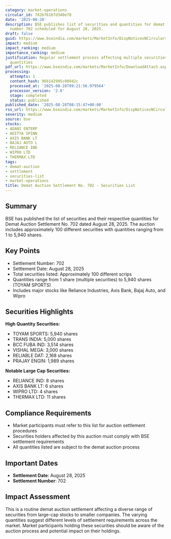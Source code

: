 ```yaml
---
category: market-operations
circular_id: 782b76167d340e78
date: '2025-08-28'
description: BSE publishes list of securities and quantities for demat auction settlement
  number 702 scheduled for August 28, 2025.
draft: false
guid: https://www.bseindia.com/markets/MarketInfo/DispNoticesNCirculars.aspx?Noticeid={262F2617-EAFE-4837-9A17-5CF27EFB328F}&noticeno=20250828-12&dt=08/28/2025&icount=12&totcount=12&flag=0
impact: medium
impact_ranking: medium
importance_ranking: medium
justification: Regular settlement process affecting multiple securities with varying
  quantities
pdf_url: https://www.bseindia.com/markets/MarketInfo/DownloadAttach.aspx?id=20250828-12&attachedId=6a4e6690-27b1-4da2-8547-4a9909a449e5
processing:
  attempts: 1
  content_hash: 96b142995c00942c
  processed_at: '2025-08-28T09:21:56.979564'
  processor_version: '2.0'
  stage: completed
  status: published
published_date: '2025-08-28T08:15:47+00:00'
rss_url: https://www.bseindia.com/markets/MarketInfo/DispNoticesNCirculars.aspx?Noticeid={262F2617-EAFE-4837-9A17-5CF27EFB328F}&noticeno=20250828-12&dt=08/28/2025&icount=12&totcount=12&flag=0
severity: medium
source: bse
stocks:
- ADANI ENTERP
- ADITYA SPINN
- AXIS BANK LT
- BAJAJ AUTO L
- RELIANCE IND
- WIPRO LTD
- THERMAX LTD
tags:
- demat-auction
- settlement
- securities-list
- market-operations
title: Demat Auction Settlement No. 702 - Securities List
---
```


## Summary

BSE has published the list of securities and their respective quantities for Demat Auction Settlement No. 702 dated August 28, 2025. The auction includes approximately 100 different securities with quantities ranging from 1 to 5,940 shares.

## Key Points

- Settlement Number: 702
- Settlement Date: August 28, 2025
- Total securities listed: Approximately 100 different scrips
- Quantities range from 1 share (multiple securities) to 5,940 shares (TOYAM SPORTS)
- Includes major stocks like Reliance Industries, Axis Bank, Bajaj Auto, and Wipro

## Securities Highlights

**High Quantity Securities:**
- TOYAM SPORTS: 5,940 shares
- TRANS INDIA: 5,000 shares
- BCC FUBA IND: 3,514 shares
- VISHAL MEGA: 3,000 shares
- RELIABLE DAT: 2,168 shares
- PRAJAY ENGIN: 1,989 shares

**Notable Large Cap Securities:**
- RELIANCE IND: 8 shares
- AXIS BANK LT: 6 shares
- WIPRO LTD: 4 shares
- THERMAX LTD: 11 shares

## Compliance Requirements

- Market participants must refer to this list for auction settlement procedures
- Securities holders affected by this auction must comply with BSE settlement requirements
- All quantities listed are subject to the demat auction process

## Important Dates

- **Settlement Date**: August 28, 2025
- **Settlement Number**: 702

## Impact Assessment

This is a routine demat auction settlement affecting a diverse range of securities from large-cap stocks to smaller companies. The varying quantities suggest different levels of settlement requirements across the market. Market participants holding these securities should be aware of the auction process and potential impact on their holdings.